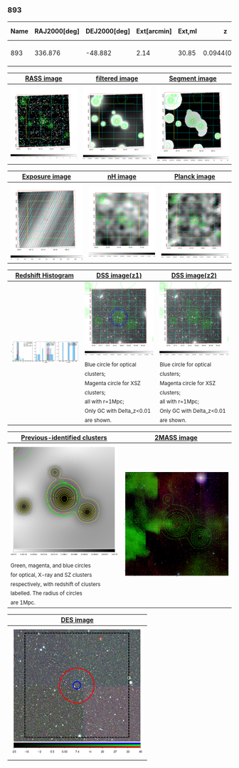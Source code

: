 <div STYLE="page-break-after: always;"></div>

### 893

|Name|RAJ2000[deg]|DEJ2000[deg] |Ext[arcmin]| Ext,ml | z | z_src| C|GC(XSZ,Delta_z<0.01)| GC(OPT,Delta_z<0.01)|GC| R_sig[arcmin] | R500[arcmin] | R500[Mpc]| CRsig[c/s] | CR500[c/s] |L500[1E44 erg/s]|F500[1E-12 erg/s/cm^2]| M500[1E14 Msun]|Tx[keV]|Cnt_sig|Beta|Rc[arcmin]|Comment|Alias|
|---|---|---|---|---|---|------|---|--------|---------|----------|---|---|---|---|---|---|---|---|---|---|---|---|---|---|
|893| 336.876| -48.882| 2.14| 30.85| 0.0944(0.009)| z1, z_xsz| B| MCXC| A, N, W| A, MCXC, N, W| 7.825| 7.736| 0.813| 0.147(0.031)| 0.147(0.031)| 0.657(0.093)| 2.929(0.415)| 1.68(0.12)| 3.03(0.14)| 52.6| 0.857(-0.150+0.103)| 3.894(-0.907+0.712)| -| k244|

|[RASS image](../image/893/893_img.pdf)|[filtered image](../image/893/893_fil.pdf)|[Segment image](../image/893/893_seg.pdf)|
|-------------------|--------------------|-------------------|
| <img src="../image/893/893_img.png" width="300">  | <img src="../image/893/893_fil.png" width="300">   | <img src="../image/893/893_seg.png" width="300">  |

|[Exposure image](../image/893/893_mex.pdf)| [nH image](../image/893/893_nh.pdf)| [Planck image](../image/893/893_p.pdf)|
|-------------------|--------------------|-------------------|
|<img src="../image/893/893_mex.png" width="300">   | <img src="../image/893/893_nh.png" width="300">    | <img src="../image/893/893_p.png" width="300"> |

|[Redshift Histogram](../image/893/893_zg.pdf) | [DSS image(z1)](../image/893/893_dss_z1.pdf)      |  [DSS image(z2)](../image/893/893_dss_z2.pdf)    |
|-------------------|--------------------|-------------------|
|<img src="../image/893/893_zg.png" width="300"> |<img src="../image/893/893_dss_z1.png" width="300"> <sub><br>Blue circle for optical clusters; <br>Magenta circle for XSZ clusters; <br>all with r=1Mpc; <br>Only GC with Delta_z<0.01 are shown. </sub>| <img src="../image/893/893_dss_z2.png" width="300"><sub><br>Blue circle for optical clusters; <br>Magenta circle for XSZ clusters; <br>all with r=1Mpc; <br>Only GC with Delta_z<0.01 are shown. </sub> |

|[Previous-identified clusters](../image/893/893_gc.pdf) | [2MASS image](../image/893/893_2mass.pdf)      |
|-------------------|-------------------|
|<img src=../image/893/893_gc.png width="300"> <br><sub>Green, magenta, and blue circles <br>for optical, X-ray and SZ clusters <br>respectively, with redshift of clusters <br>labelled. The radius of circles <br>are 1Mpc.</sub>|<img src="../image/893/893_2mass.png" width="300">  |

|[DES image](../image/893/893_des.pdf)   |
|-------------------|
| <img src="../image/893/893_des.png" width="300">  |
